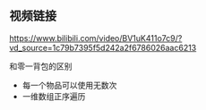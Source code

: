## 视频链接

https://www.bilibili.com/video/BV1uK411o7c9/?vd_source=1c79b7395f5d242a2f6786026aac6213

和零一背包的区别

-   每一个物品可以使用无数次
-   一维数组正序遍历
